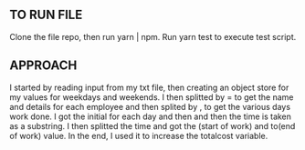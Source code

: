 ## TO RUN FILE

Clone the file repo, then run yarn | npm.
Run yarn test to execute test script.

## APPROACH

I started by reading input from my txt file, then creating an object store for my values for weekdays and weekends. I then splitted by = to get the name and details for each employee and then splited by , to get the various days work done. I got the initial for each day and then and then the time is taken as a substring. I then splitted the time and got the (start of work) and to(end of work) value. In the end, I used it to increase the totalcost variable.
